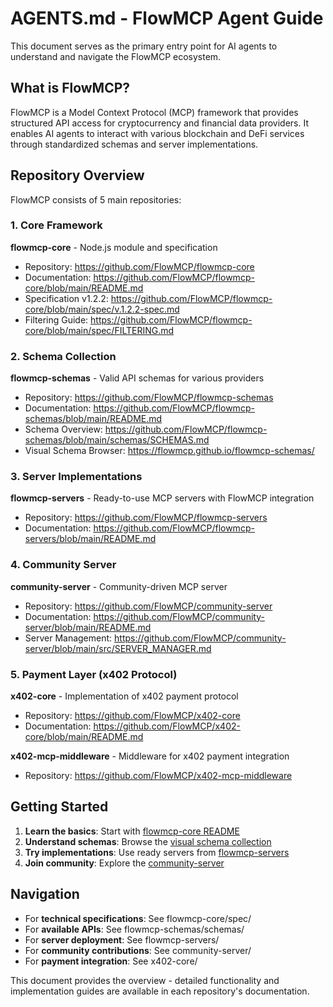 # AGENTS.md - FlowMCP Agent Guide

This document serves as the primary entry point for AI agents to understand and navigate the FlowMCP ecosystem.

## What is FlowMCP?

FlowMCP is a Model Context Protocol (MCP) framework that provides structured API access for cryptocurrency and financial data providers. It enables AI agents to interact with various blockchain and DeFi services through standardized schemas and server implementations.

## Repository Overview

FlowMCP consists of 5 main repositories:

### 1. Core Framework
**flowmcp-core** - Node.js module and specification  
- Repository: https://github.com/FlowMCP/flowmcp-core
- Documentation: https://github.com/FlowMCP/flowmcp-core/blob/main/README.md
- Specification v1.2.2: https://github.com/FlowMCP/flowmcp-core/blob/main/spec/v.1.2.2-spec.md
- Filtering Guide: https://github.com/FlowMCP/flowmcp-core/blob/main/spec/FILTERING.md

### 2. Schema Collection
**flowmcp-schemas** - Valid API schemas for various providers  
- Repository: https://github.com/FlowMCP/flowmcp-schemas
- Documentation: https://github.com/FlowMCP/flowmcp-schemas/blob/main/README.md
- Schema Overview: https://github.com/FlowMCP/flowmcp-schemas/blob/main/schemas/SCHEMAS.md
- Visual Schema Browser: https://flowmcp.github.io/flowmcp-schemas/

### 3. Server Implementations
**flowmcp-servers** - Ready-to-use MCP servers with FlowMCP integration  
- Repository: https://github.com/FlowMCP/flowmcp-servers
- Documentation: https://github.com/FlowMCP/flowmcp-servers/blob/main/README.md

### 4. Community Server
**community-server** - Community-driven MCP server  
- Repository: https://github.com/FlowMCP/community-server
- Documentation: https://github.com/FlowMCP/community-server/blob/main/README.md
- Server Management: https://github.com/FlowMCP/community-server/blob/main/src/SERVER_MANAGER.md

### 5. Payment Layer (x402 Protocol)
**x402-core** - Implementation of x402 payment protocol  
- Repository: https://github.com/FlowMCP/x402-core
- Documentation: https://github.com/FlowMCP/x402-core/blob/main/README.md

**x402-mcp-middleware** - Middleware for x402 payment integration  
- Repository: https://github.com/FlowMCP/x402-mcp-middleware

## Getting Started

1. **Learn the basics**: Start with [flowmcp-core README](https://github.com/FlowMCP/flowmcp-core/blob/main/README.md)
2. **Understand schemas**: Browse the [visual schema collection](https://flowmcp.github.io/flowmcp-schemas/)
3. **Try implementations**: Use ready servers from [flowmcp-servers](https://github.com/FlowMCP/flowmcp-servers)
4. **Join community**: Explore the [community-server](https://github.com/FlowMCP/community-server)

## Navigation

- For **technical specifications**: See flowmcp-core/spec/
- For **available APIs**: See flowmcp-schemas/schemas/
- For **server deployment**: See flowmcp-servers/
- For **community contributions**: See community-server/
- For **payment integration**: See x402-core/

This document provides the overview - detailed functionality and implementation guides are available in each repository's documentation.